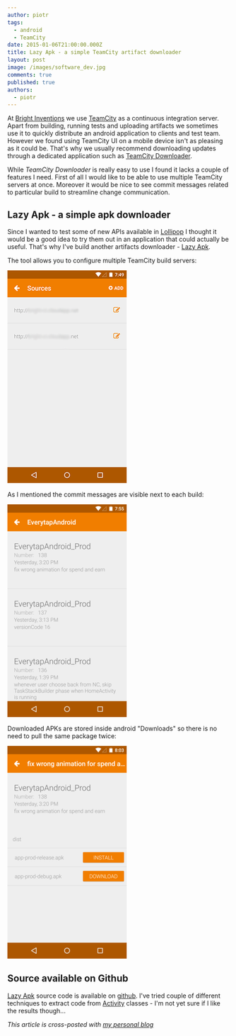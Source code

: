 ```yaml
---
author: piotr
tags:
  - android
  - TeamCity
date: 2015-01-06T21:00:00.000Z
title: Lazy Apk - a simple TeamCity artifact downloader
layout: post
image: /images/software_dev.jpg
comments: true
published: true
authors:
  - piotr
---
```

At [Bright Inventions](/) we use [TeamCity](https://www.jetbrains.com/teamcity/) as a continuous integration server. Apart from building, running tests and uploading artifacts we sometimes use it to quickly distribute an android application to clients and test team. However we found using TeamCity UI on a mobile device isn't as pleasing as it could be. That's why we usually recommend downloading updates through a dedicated application such as [TeamCity Downloader](https://play.google.com/store/apps/details?id=com.raidzero.teamcitydownloader).

While *TeamCity Downloader* is really easy to use I found it lacks a couple of features I need. First of all I would like to be able to use multiple TeamCity servers at once. Moreover it would be nice to see commit messages related to particular build to streamline change communication.

## Lazy Apk - a simple apk downloader

Since I wanted to test some of new APIs available in [Lollipop](https://www.android.com/versions/lollipop-5-0/) I thought it would be a good idea to try them out in an application that could actually be useful. That's why I've build another artifacts downloader - [Lazy Apk](https://play.google.com/store/apps/details?id=pl.brightinventions.lazyapk).

The tool allows you to configure multiple TeamCity build servers:

![Multiple sources](/images/lazy_apk_sources.png "Sources")

As I mentioned the commit messages are visible next to each build:

![Commit messages](/images/lazy_apk_builds.png "Commit messages")

Downloaded APKs are stored inside android "Downloads" so there is no need to pull the same package twice:

![Downloads](/images/lazy_apk_downloads.png "Downloads")

## Source available on Github

[Lazy Apk](https://play.google.com/store/apps/details?id=pl.brightinventions.lazyapk) source code is available on [github](https://github.com/bright/lazyapk). I've tried couple of different techniques to extract code from [Activity](http://developer.android.com/reference/android/app/Activity.html) classes - I'm not yet sure if I like the results though...

*This article is cross-posted with [my personal blog](https://miensol.pl)*
